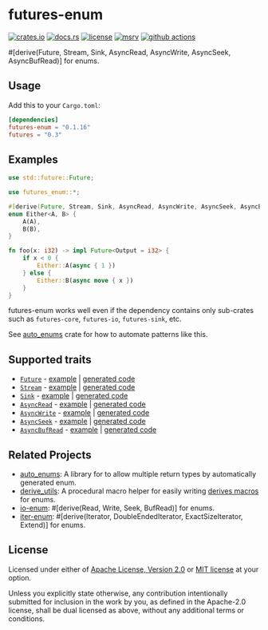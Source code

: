 # futures-enum

[![crates.io](https://img.shields.io/crates/v/futures-enum?style=flat-square&logo=rust)](https://crates.io/crates/futures-enum)
[![docs.rs](https://img.shields.io/badge/docs.rs-futures--enum-blue?style=flat-square&logo=docs.rs)](https://docs.rs/futures-enum)
[![license](https://img.shields.io/badge/license-Apache--2.0_OR_MIT-blue?style=flat-square)](#license)
[![msrv](https://img.shields.io/badge/msrv-1.61-blue?style=flat-square&logo=rust)](https://www.rust-lang.org)
[![github actions](https://img.shields.io/github/actions/workflow/status/taiki-e/futures-enum/ci.yml?branch=main&style=flat-square&logo=github)](https://github.com/taiki-e/futures-enum/actions)

<!-- tidy:sync-markdown-to-rustdoc:start:src/lib.rs -->

\#\[derive(Future, Stream, Sink, AsyncRead, AsyncWrite, AsyncSeek, AsyncBufRead)\] for enums.

## Usage

Add this to your `Cargo.toml`:

```toml
[dependencies]
futures-enum = "0.1.16"
futures = "0.3"
```

## Examples

```rust
use std::future::Future;

use futures_enum::*;

#[derive(Future, Stream, Sink, AsyncRead, AsyncWrite, AsyncSeek, AsyncBufRead)]
enum Either<A, B> {
    A(A),
    B(B),
}

fn foo(x: i32) -> impl Future<Output = i32> {
    if x < 0 {
        Either::A(async { 1 })
    } else {
        Either::B(async move { x })
    }
}
```

futures-enum works well even if the dependency contains only sub-crates such
as `futures-core`, `futures-io`, `futures-sink`, etc.

See [auto_enums] crate for how to automate patterns like this.

## Supported traits

- [`Future`](https://doc.rust-lang.org/std/future/trait.Future.html) - [example](https://github.com/taiki-e/futures-enum/blob/HEAD/tests/expand/future.rs) | [generated code](https://github.com/taiki-e/futures-enum/blob/HEAD/tests/expand/future.expanded.rs)
- [`Stream`](https://docs.rs/futures/latest/futures/stream/trait.Stream.html) - [example](https://github.com/taiki-e/futures-enum/blob/HEAD/tests/expand/stream.rs) | [generated code](https://github.com/taiki-e/futures-enum/blob/HEAD/tests/expand/stream.expanded.rs)
- [`Sink`](https://docs.rs/futures/latest/futures/sink/trait.Sink.html) - [example](https://github.com/taiki-e/futures-enum/blob/HEAD/tests/expand/sink.rs) | [generated code](https://github.com/taiki-e/futures-enum/blob/HEAD/tests/expand/sink.expanded.rs)
- [`AsyncRead`](https://docs.rs/futures/latest/futures/io/trait.AsyncRead.html) - [example](https://github.com/taiki-e/futures-enum/blob/HEAD/tests/expand/async_read.rs) | [generated code](https://github.com/taiki-e/futures-enum/blob/HEAD/tests/expand/async_read.expanded.rs)
- [`AsyncWrite`](https://docs.rs/futures/latest/futures/io/trait.AsyncWrite.html) - [example](https://github.com/taiki-e/futures-enum/blob/HEAD/tests/expand/async_write.rs) | [generated code](https://github.com/taiki-e/futures-enum/blob/HEAD/tests/expand/async_write.expanded.rs)
- [`AsyncSeek`](https://docs.rs/futures/latest/futures/io/trait.AsyncSeek.html) - [example](https://github.com/taiki-e/futures-enum/blob/HEAD/tests/expand/async_seek.rs) | [generated code](https://github.com/taiki-e/futures-enum/blob/HEAD/tests/expand/async_seek.expanded.rs)
- [`AsyncBufRead`](https://docs.rs/futures/latest/futures/io/trait.AsyncBufRead.html) - [example](https://github.com/taiki-e/futures-enum/blob/HEAD/tests/expand/async_buf_read.rs) | [generated code](https://github.com/taiki-e/futures-enum/blob/HEAD/tests/expand/async_buf_read.expanded.rs)

## Related Projects

- [auto_enums]: A library for to allow multiple return types by automatically generated enum.
- [derive_utils]: A procedural macro helper for easily writing [derives macros][proc-macro-derive] for enums.
- [io-enum]: \#\[derive(Read, Write, Seek, BufRead)\] for enums.
- [iter-enum]: \#\[derive(Iterator, DoubleEndedIterator, ExactSizeIterator, Extend)\] for enums.

[auto_enums]: https://github.com/taiki-e/auto_enums
[derive_utils]: https://github.com/taiki-e/derive_utils
[io-enum]: https://github.com/taiki-e/io-enum
[iter-enum]: https://github.com/taiki-e/iter-enum
[proc-macro-derive]: https://doc.rust-lang.org/reference/procedural-macros.html#derive-macros

<!-- tidy:sync-markdown-to-rustdoc:end -->

## License

Licensed under either of [Apache License, Version 2.0](LICENSE-APACHE) or
[MIT license](LICENSE-MIT) at your option.

Unless you explicitly state otherwise, any contribution intentionally submitted
for inclusion in the work by you, as defined in the Apache-2.0 license, shall
be dual licensed as above, without any additional terms or conditions.
